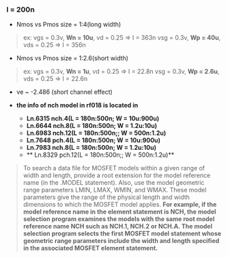 ### l = 200n
* Nmos vs Pmos size = 1:4(long width)
> ex: vgs = 0.3v, **Wn = 10u**, vd = 0.25 => I = 363n
> vsg = 0.3v, **Wp = 40u**, vds = 0.25 => I = 356n

* Nmos vs Pmos size = 1:2.6(short width)
> ex: vgs = 0.3v, **Wn = 1u**, vd = 0.25 => I = 22.8n
> vsg = 0.3v, **Wp = 2.6u**, vds = 0.25 => I = 22.6n

* ve ~ -2.486 (short channel effect)

* **the info of nch model in rf018 is located in**
    * **Ln.6315 nch.4(L = 180n:500n; W = 10u:900u)**
    * **Ln.6644 nch.8(L = 180n:500n; W = 1.2u:10u)**
    * **Ln.6983 nch.12(L = 180n:500n;; W = 500n:1.2u)**
    * **Ln.7648 pch.4(L = 180n:500n; W = 10u:900u)**
    * **Ln.7983 nch.8(L = 180n:500n; W = 1.2u:10u)**
    * ** Ln.8329 pch.12(L = 180n:500n;; W = 500n:1.2u)**
>To search a data file for MOSFET models within a given range of width and length, provide a root extension for the model reference name (in the .MODEL statement). Also, use the model geometric range parameters LMIN, LMAX, WMIN, and WMAX. These model parameters give the range of the physical length and width dimensions to which the MOSFET model applies. **For example, if the model reference name in the element statement is NCH, the model selection program examines the models with the same root model reference name NCH such as NCH.1, NCH.2 or NCH.A. The model selection program selects the first MOSFET model statement whose geometric range parameters include the width and length specified in the associated MOSFET element statement.**
